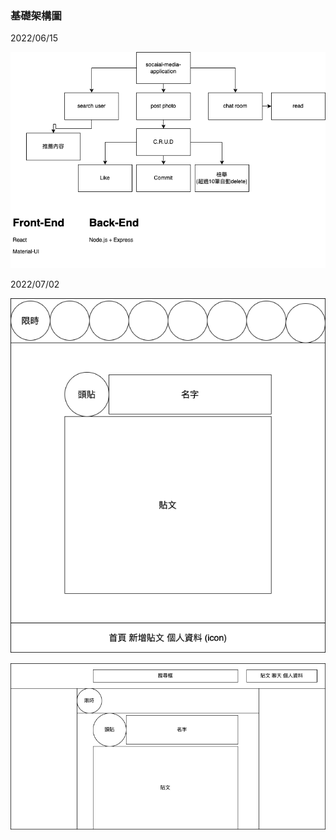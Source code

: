 ### 基礎架構圖

2022/06/15

![架構圖](./client/src/assets/image/projectTree.png)

2022/07/02

![interface-phone](./client/src/assets/image/outstagramUI.png)

![interface-platform](./client/src/assets/image/platformUI.png)
